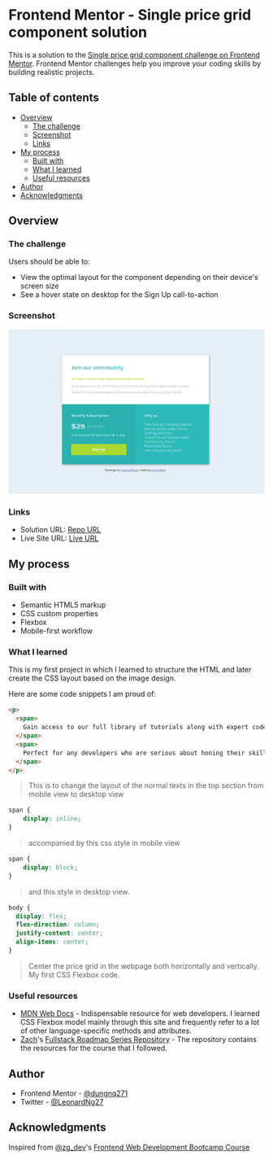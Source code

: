 # Frontend Mentor - Single price grid component solution

This is a solution to the [Single price grid component challenge on Frontend Mentor](https://www.frontendmentor.io/challenges/single-price-grid-component-5ce41129d0ff452fec5abbbc). Frontend Mentor challenges help you improve your coding skills by building realistic projects.

## Table of contents

- [Overview](#overview)
  - [The challenge](#the-challenge)
  - [Screenshot](#screenshot)
  - [Links](#links)
- [My process](#my-process)
  - [Built with](#built-with)
  - [What I learned](#what-i-learned)
  - [Useful resources](#useful-resources)
- [Author](#author)
- [Acknowledgments](#acknowledgments)

## Overview

### The challenge

Users should be able to:

- View the optimal layout for the component depending on their device's screen size
- See a hover state on desktop for the Sign Up call-to-action

### Screenshot

![](./images/project_screenshot.png)

### Links

- Solution URL: [Repo URL](https://github.com/dungnq271/pricing-card-frontend-mentor-challenge/tree/gh-pages)
- Live Site URL: [Live URL](https://dungnq271.github.io/pricing-card-frontend-mentor-challenge/)

## My process

### Built with

- Semantic HTML5 markup
- CSS custom properties
- Flexbox
- Mobile-first workflow

### What I learned

This is my first project in which I learned to structure the HTML and later create the CSS layout based on the image design.

Here are some code snippets I am proud of:

```html
<p>
  <span>
    Gain access to our full library of tutorials along with expert code reviews.
  </span>
  <span>
    Perfect for any developers who are serious about honing their skills.
  </span>
</p>
```

> This is to change the layout of the normal texts in the top section from mobile view to desktop view

```CSS
span {
    display: inline;
}
```

> accompanied by this css style in mobile view

```CSS
span {
    display: block;
}
```

> and this style in desktop view.

```css
body {
  display: flex;
  flex-direction: column;
  justify-content: center;
  align-items: center;
}
```

> Center the price grid in the webpage both horizontally and vertically. My first CSS Flexbox code.

### Useful resources

- [MDN Web Docs](https://developer.mozilla.org/en-US/) - Indispensable resource for web developers. I learned CSS Flexbox model mainly through this site and frequently refer to a lot of other language-specific methods and attributes.
- [Zach](https://github.com/zachgoll)'s [Fullstack Roadmap Series Repository](https://github.com/zachgoll/fullstack-roadmap-series/blob/main/free-code-camp.md) - The repository contains the resources for the course that I followed.

## Author

- Frontend Mentor - [@dungnq271](https://www.frontendmentor.io/profile/dungnq271)
- Twitter - [@LeonardNg27](https://x.com/LeonardNg27)

## Acknowledgments

Inspired from [@zg_dev](https://x.com/zg_dev)'s [Frontend Web Development Bootcamp Course](https://www.youtube.com/watch?v=zJSY8tbf_ys)
